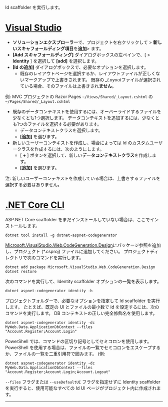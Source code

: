 Id scaffolder を実行します。

# <a name="visual-studiotabvisual-studio"></a>[Visual Studio](#tab/visual-studio)

* **ソリューションエクスプローラー**で、プロジェクトを右クリックして > **新しいスキャフォールディング項目**を**追加**> ます。
* **[Add スキャフォールディング]** ダイアログボックスの左ペインで、[ > **Identity** ] を選択して **[add]** を選択します。
* **[Id の追加]** ダイアログボックスで、必要なオプションを選択します。
  * 既存のレイアウトページを選択するか、レイアウトファイルが正しくないマークアップで上書きされます。 既存の *\_Layout*ファイルが選択されている場合、そのファイルは上書きされ**ません**。

 例: MVC プロジェクトの Razor Pages `~/Views/Shared/_Layout.cshtml` の `~/Pages/Shared/_Layout.cshtml`
* 既存のデータコンテキストを使用するには、オーバーライドするファイルを少なくとも1つ選択します。 データコンテキストを追加するには、少なくとも1つのファイルを選択する必要があります。
  * データコンテキストクラスを選択します。
  * **[追加]** を選びます。
* 新しいユーザーコンテキストを作成し、場合によっては Id のカスタムユーザークラスを作成するには、次のようにします。
  * [ **+** ] ボタンを選択して、新しい**データコンテキストクラス**を作成します。
  * **[追加]** を選びます。

注: 新しいユーザーコンテキストを作成している場合は、上書きするファイルを選択する必要はありません。

# <a name="net-core-clitabnetcore-cli"></a>[.NET Core CLI](#tab/netcore-cli)

ASP.NET Core scaffolder をまだインストールしていない場合は、ここでインストールします。

```dotnetcli
dotnet tool install -g dotnet-aspnet-codegenerator
```

[Microsoft.VisualStudio.Web.CodeGeneration.Design](https://www.nuget.org/packages/Microsoft.VisualStudio.Web.CodeGeneration.Design/)にパッケージ参照を追加し、プロジェクト (\*.csproj) ファイルに追加してください。 プロジェクトディレクトリで次のコマンドを実行します。

```dotnetcli
dotnet add package Microsoft.VisualStudio.Web.CodeGeneration.Design
dotnet restore
```

次のコマンドを実行して、Identity scaffolder オプションの一覧を表示します。

```dotnetcli
dotnet aspnet-codegenerator identity -h
```

プロジェクトフォルダーで、必要なオプションを指定して Id scaffolder を実行します。 たとえば、既定の UI とファイルの最小数で id を設定するには、次のコマンドを実行します。 DB コンテキストの正しい完全修飾名を使用します。

```dotnetcli
dotnet aspnet-codegenerator identity -dc MyWeb.Data.ApplicationDbContext --files "Account.Register;Account.Login"
```

PowerShell では、コマンドの区切り記号としてセミコロンを使用します。 PowerShell を使用する場合は、ファイルの一覧でセミコロンをエスケープするか、ファイルの一覧を二重引用符で囲みます。 (例:

```dotnetcli
dotnet aspnet-codegenerator identity -dc MyWeb.Data.ApplicationDbContext --files "Account.Register;Account.Login;Account.Logout"
```

`--files` フラグまたは `--useDefaultUI` フラグを指定せずに Identity scaffolder を実行すると、使用可能なすべての Id UI ページがプロジェクト内に作成されます。

---
